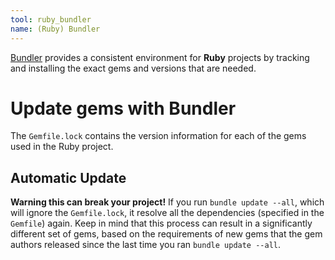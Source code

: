 ```yaml
---
tool: ruby_bundler
name: (Ruby) Bundler
--- 
```


[Bundler](https://bundler.io/) provides a consistent environment for **Ruby** projects by tracking and installing the exact gems and versions that are needed.
<!--more-->
# Update gems with Bundler

The `Gemfile.lock` contains the version information for each of the gems used in the Ruby project.

## Automatic Update
**Warning this can break your project!**
If you run `bundle update --all`, which will ignore the `Gemfile.lock`, it resolve all the dependencies (specified in the `Gemfile`) again. Keep in mind that this process can result in a significantly different set of gems, based on the requirements of new gems that the gem authors released since the last time you ran `bundle update --all`.

